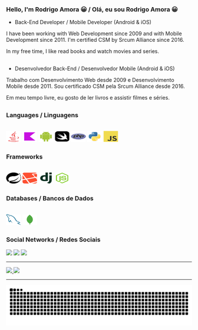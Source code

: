 ### Hello, I'm Rodrigo Amora 😀 / Olá, eu sou Rodrigo Amora 😀

- Back-End Developer / Mobile Developer (Android & iOS)

I have been working with Web Development since 2009 and with Mobile Development since 2011.
I'm certified CSM by Srcum Alliance since 2016.

In my free time, I like read books and watch movies and series.

##

- Desenvolvedor Back-End / Desenvolvedor Mobile (Android & iOS)

Trabalho com Desenvolvimento Web desde 2009 e Desenvolvimento Mobile desde 2011.
Sou certificado CSM pela Srcum Alliance desde 2016.

Em meu tempo livre, eu gosto de ler livros e assistir filmes e séries.


  
  ##
  <h3> Languages / Linguagens</h3>
  <div style="display: inline_block"><br>
    <img align="center" alt="RodrigoAmora-Java" height="30" width="40" src="https://raw.githubusercontent.com/devicons/devicon/master/icons/java/java-plain.svg">
    <img align="center" alt="RodrigoAmora-Kotlin" height="30" width="40" src="https://raw.githubusercontent.com/devicons/devicon/master/icons/kotlin/kotlin-plain.svg">
    <img align="center" alt="RodrigoAmora-Android" height="30" width="40" src="https://raw.githubusercontent.com/devicons/devicon/master/icons/android/android-plain.svg">
    <img align="center" alt="RodrigoAmora-Swift" height="30" width="40" src="https://raw.githubusercontent.com/devicons/devicon/master/icons/swift/swift-plain.svg">
    <img align="center" alt="RodrigoAmora-PHP" height="30" width="40" src="https://raw.githubusercontent.com/devicons/devicon/master/icons/php/php-original.svg">
    <img align="center" alt="RodrigoAmora-Python" height="30" width="40" src="https://raw.githubusercontent.com/devicons/devicon/master/icons/python/python-original.svg">
    <img align="center" alt="RodrigoAmora-JS" height="30" width="40" src="https://raw.githubusercontent.com/devicons/devicon/master/icons/javascript/javascript-original.svg">
  </div>

  ##
  <h3> Frameworks </h3>
  <div style="display: inline_block"><br>
    <img align="center" alt="RodrigoAmora-Spring" height="30" width="40" src="https://raw.githubusercontent.com/devicons/devicon/master/icons/spring/spring-plain.svg">
    <img align="center" alt="RodrigoAmora-Laravel" height="30" width="40" src="https://raw.githubusercontent.com/devicons/devicon/master/icons/laravel/laravel-plain.svg">
    <img align="center" alt="RodrigoAmora-Django" height="30" width="40" src="https://raw.githubusercontent.com/devicons/devicon/master/icons/django/django-plain.svg">
    <img align="center" alt="RodrigoAmora-Nodejs" height="30" width="40" src="https://raw.githubusercontent.com/devicons/devicon/master/icons/nodejs/nodejs-original.svg">
  </div>

  ##
  <h3>Databases / Bancos de Dados</h3>
  <div style="display: inline_block"><br>
    <img align="center" alt="RodrigoAmora-Mysql" height="30" width="40" src="https://raw.githubusercontent.com/devicons/devicon/master/icons/mysql/mysql-plain.svg">
    <img align="center" alt="RodrigoAmora-Mongo" height="30" width="40" src="https://raw.githubusercontent.com/devicons/devicon/master/icons/mongodb/mongodb-plain.svg">
  </div>

  ##
  <h3>Social Networks / Redes Sociais</h3>
  <div> 
  	<a href="https://www.linkedin.com/in/rodrigoamora" target="_blank"><img src="https://img.shields.io/badge/-LinkedIn-%230077B5?style=for-the-badge&logo=linkedin&logoColor=white" target="_blank"></a>
  	<a href="https://instagram.com/rodrigoamora" target="_blank"><img src="https://img.shields.io/badge/-Instagram-%23E4405F?style=for-the-badge&logo=instagram&logoColor=white" target="_blank"></a>
  	<a href="https://www.twitter.com/RodrigoAmora" target="_blank"><img src="https://img.shields.io/badge/-Twitter-%230077B5?style=for-the-badge&logo=twitter&logoColor=white" target="_blank"></a>
  </div>

  <hr>

  <div>
    <a href="https://github.com/RodrigoAmora">
    <img height="180em" src="https://github-readme-stats.vercel.app/api?username=RodrigoAmora&show_icons=true&theme=dark&include_all_commits=true&count_private=true"/>
    <img height="180em" src="https://github-readme-stats.vercel.app/api/top-langs/?username=RodrigoAmora&layout=compact&langs_count=6&theme=dark"/>
  </div>

  <hr>

  ![Snake animation](https://github.com/RodrigoAmora/RodrigoAmora/blob/output/github-contribution-grid-snake.svg)

  ##
<!--
	Links:
	dev.to - https://dev.to/
	shields.io - https://shields.io/
**RodrigoAmora/RodrigoAmora** is a ✨ _special_ ✨ repository because its `README.md` (this file) appears on your GitHub profile.

Here are some ideas to get you started:

- 🔭 I’m currently working on ...
- 🌱 I’m currently learning ...
- 👯 I’m looking to collaborate on ...
- 🤔 I’m looking for help with ...
- 💬 Ask me about ...
- 📫 How to reach me: ...
- 😄 Pronouns: ...
- ⚡ Fun fact: ...
-->
